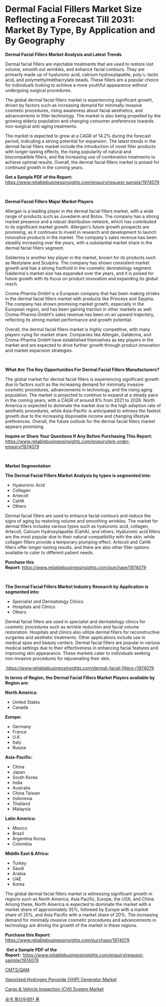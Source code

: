 <p><h1>Dermal Facial Fillers Market Size Reflecting a Forecast Till 2031: Market By Type, By Application and By Geography</h1></p><p><strong>Dermal Facial Fillers Market Analysis and Latest Trends</strong></p>
<p><p>Dermal facial fillers are injectable treatments that are used to restore lost volume, smooth out wrinkles, and enhance facial contours. They are primarily made up of hyaluronic acid, calcium hydroxylapatite, poly-L-lactic acid, and polymethylmethacrylate beads. These fillers are a popular choice for individuals looking to achieve a more youthful appearance without undergoing surgical procedures.</p><p>The global dermal facial fillers market is experiencing significant growth, driven by factors such as increasing demand for minimally invasive cosmetic procedures, rising awareness about facial aesthetics, and advancements in filler technology. The market is also being propelled by the growing elderly population and changing consumer preferences towards non-surgical anti-aging treatments.</p><p>The market is expected to grow at a CAGR of 14.2% during the forecast period, indicating a strong potential for expansion. The latest trends in the dermal facial fillers market include the introduction of novel filler products with longer-lasting effects, the rising popularity of natural and biocompatible fillers, and the increasing use of combination treatments to achieve optimal results. Overall, the dermal facial fillers market is poised for continued growth in the coming years.</p></p>
<p><strong>Get a Sample PDF of the Report:&nbsp;</strong> <a href="https://www.reliablebusinessinsights.com/enquiry/request-sample/1974079">https://www.reliablebusinessinsights.com/enquiry/request-sample/1974079</a></p>
<p>&nbsp;</p>
<p><strong>Dermal Facial Fillers Major Market Players</strong></p>
<p><p>Allergan is a leading player in the dermal facial fillers market, with a wide range of products such as Juvederm and Botox. The company has a strong market presence and a robust distribution network, which has contributed to its significant market growth. Allergan's future growth prospects are promising, as it continues to invest in research and development to launch innovative products in the market. The company's sales revenue has been steadily increasing over the years, with a substantial market share in the dermal facial fillers segment.</p><p>Galderma is another key player in the market, known for its products such as Restylane and Sculptra. The company has shown consistent market growth and has a strong foothold in the cosmetic dermatology segment. Galderma's market size has expanded over the years, and it is poised for future growth with its focus on product innovation and expanding its global reach.</p><p>Croma-Pharma GmbH is a European company that has been making strides in the dermal facial fillers market with products like Princess and Saypha. The company has shown promising market growth, especially in the European region, and has been gaining traction in other markets as well. Croma-Pharma GmbH's sales revenue has been on an upward trajectory, reflecting its strong market performance and growth potential.</p><p>Overall, the dermal facial fillers market is highly competitive, with many players vying for market share. Companies like Allergan, Galderma, and Croma-Pharma GmbH have established themselves as key players in the market and are expected to drive further growth through product innovation and market expansion strategies.</p></p>
<p>&nbsp;</p>
<p><strong>What Are The Key Opportunities For Dermal Facial Fillers Manufacturers?</strong></p>
<p><p>The global market for dermal facial fillers is experiencing significant growth due to factors such as the increasing demand for minimally invasive cosmetic procedures, advancements in technology, and the rising aging population. The market is projected to continue to expand at a steady pace in the coming years, with a CAGR of around 8% from 2021 to 2026. North America is expected to dominate the market due to the high adoption rate of aesthetic procedures, while Asia-Pacific is anticipated to witness the fastest growth due to the increasing disposable income and changing lifestyle preferences. Overall, the future outlook for the dermal facial fillers market appears promising.</p></p>
<p><strong>Inquire or Share Your Questions If Any Before Purchasing This Report:</strong> <a href="https://www.reliablebusinessinsights.com/enquiry/pre-order-enquiry/1974079">https://www.reliablebusinessinsights.com/enquiry/pre-order-enquiry/1974079</a></p>
<p>&nbsp;</p>
<p><strong>Market Segmentation</strong></p>
<p><strong>The Dermal Facial Fillers Market Analysis by types is segmented into:</strong></p>
<p><ul><li>Hyaluronic Acid</li><li>Collagen</li><li>Artecoll</li><li>CaHA</li><li>Others</li></ul></p>
<p><p>Dermal facial fillers are used to enhance facial contours and reduce the signs of aging by restoring volume and smoothing wrinkles. The market for dermal fillers includes various types such as hyaluronic acid, collagen, Artecoll, Calcium Hydroxylapatite (CaHA), and others. Hyaluronic acid fillers are the most popular due to their natural compatibility with the skin, while collagen fillers provide a temporary plumping effect. Artecoll and CaHA fillers offer longer-lasting results, and there are also other filler options available to cater to different patient needs.</p></p>
<p><strong>Purchase this Report:&nbsp;</strong><a href="https://www.reliablebusinessinsights.com/purchase/1974079">https://www.reliablebusinessinsights.com/purchase/1974079</a></p>
<p>&nbsp;</p>
<p><strong>The Dermal Facial Fillers Market Industry Research by Application is segmented into:</strong></p>
<p><ul><li>Specialist and Dermatology Clinics</li><li>Hospitals and Clinics</li><li>Others</li></ul></p>
<p><p>Dermal facial fillers are used in specialist and dermatology clinics for cosmetic procedures such as wrinkle reduction and facial volume restoration. Hospitals and clinics also utilize dermal fillers for reconstructive surgeries and aesthetic treatments. Other applications include use in medical spas and beauty centers. Dermal facial fillers are popular in various medical settings due to their effectiveness in enhancing facial features and improving skin appearance. These markets cater to individuals seeking non-invasive procedures for rejuvenating their skin.</p></p>
<p><a href="https://www.reliablebusinessinsights.com/dermal-facial-fillers-r1974079">&nbsp;https://www.reliablebusinessinsights.com/dermal-facial-fillers-r1974079</a></p>
<p><strong>In terms of Region, the Dermal Facial Fillers Market Players available by Region are:</strong></p>
<p>
    <p> <strong> North America: </strong>
        <ul>
            <li>United States</li>
            <li>Canada</li>
        </ul>
        </p> 
    <p> <strong> Europe: </strong>
        <ul>
            <li>Germany</li>
            <li>France</li>
            <li>U.K.</li>
            <li>Italy</li>
            <li>Russia</li>
        </ul>
        </p> 
    <p> <strong> Asia-Pacific: </strong>
        <ul>
            <li>China</li>
            <li>Japan</li>
            <li>South Korea</li>
            <li>India</li>
            <li>Australia</li>
            <li>China Taiwan</li>
            <li>Indonesia</li>
            <li>Thailand</li>
            <li>Malaysia</li>
        </ul>
        </p> 
    <p> <strong> Latin America: </strong>
        <ul>
            <li>Mexico</li>
            <li>Brazil</li>
            <li>Argentina Korea</li>
            <li>Colombia</li>
        </ul>
        </p> 
    <p> <strong> Middle East & Africa: </strong>
        <ul>
            <li>Turkey</li>
            <li>Saudi</li>
            <li>Arabia</li>
            <li>UAE</li>
            <li>Korea</li>
        </ul>
    </p>
    </p>
<p><p>The global dermal facial fillers market is witnessing significant growth in regions such as North America, Asia Pacific, Europe, the USA, and China. Among these, North America is expected to dominate the market with a market share of approximately 35%, followed by Europe with a market share of 25%, and Asia Pacific with a market share of 20%. The increasing demand for minimally invasive cosmetic procedures and advancements in technology are driving the growth of the market in these regions.</p></p>
<p><strong>Purchase this Report: </strong><a href="https://www.reliablebusinessinsights.com/purchase/1974079">https://www.reliablebusinessinsights.com/purchase/1974079</a></p>
<p>&nbsp;<strong>Get a Sample PDF of the Report:&nbsp;&nbsp;</strong><a href="https://www.reliablebusinessinsights.com/enquiry/request-sample/1974079">https://www.reliablebusinessinsights.com/enquiry/request-sample/1974079</a></p>
<p><strong></strong></p>
<p><p><a href="https://github.com/alfitoms13/Market-Research-Report-List-1/blob/main/9659943181268.md">CMTS/QAM</a></p><p><a href="https://github.com/rionkhanvai01/Market-Research-Report-List-1/blob/main/vaporized-hydrogen-peroxide-vhp-generator-market.md">Vaporized Hydrogen Peroxide (VHP) Generator Market</a></p><p><a href="https://github.com/nandosuryapratama/Market-Research-Report-List-1/blob/main/cargo-vehicle-inspection-cvi-system-market.md">Cargo & Vehicle Inspection (CVI) System Market</a></p><p><a href="https://github.com/mofijurk071/Market-Research-Report-List-1/blob/main/2594333181269.md">유색 폴리우레탄 폼</a></p></p>